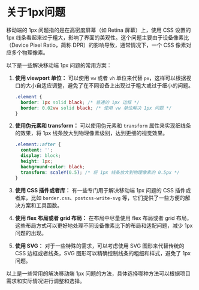 # 关于1px问题

移动端的 1px 问题指的是在高密度屏幕（如 Retina 屏幕）上，使用 CSS 设置的 1px 线条看起来过于粗大，影响了界面的美观性。这个问题主要由于设备像素比（Device Pixel Ratio，简称 DPR）的影响导致，通常情况下，一个 CSS 像素对应多个物理像素。

以下是一些解决移动端 1px 问题的常用方案：

1. **使用 viewport 单位：**
   可以使用 `vw` 或者 `vh` 单位来代替 `px`，这样可以根据视口的大小自适应调整，避免了在不同设备上出现过于粗大或过于细小的问题。
   ```css
   .element {
     border: 1px solid black; /* 普通的 1px 边框 */
     border: 0.02vw solid black; /* 使用 vw 单位解决 1px 问题 */
   }
   ```

2. **使用伪元素和 transform：**
   可以使用伪元素和 `transform` 属性来实现细线条的效果，将 1px 线条放大到物理像素级别，达到更细的视觉效果。
   ```css
   .element::after {
     content: '';
     display: block;
     height: 1px;
     background-color: black;
     transform: scaleY(0.5); /* 将 1px 线条放大到物理像素的 0.5px */
   }
   ```

3. **使用 CSS 插件或者库：**
   有一些专门用于解决移动端 1px 问题的 CSS 插件或者库，比如 `border.css`、`postcss-write-svg` 等，它们提供了一些方便的解决方案和工具函数。

4. **使用 flex 布局或者 grid 布局：**
   在布局中尽量使用 flex 布局或者 grid 布局，这些布局方式可以更好地处理不同设备像素比下的布局和适配问题，减少 1px 问题的出现。

5. **使用 SVG：**
   对于一些特殊的需求，可以考虑使用 SVG 图形来代替传统的 CSS 边框或者线条，SVG 图形可以精确控制线条的粗细和样式，避免了 1px 问题。

以上是一些常用的解决移动端 1px 问题的方法，具体选择哪种方法可以根据项目需求和实际情况进行调整和选择。